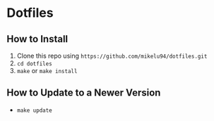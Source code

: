 # Dotfiles

## How to Install
1. Clone this repo using `https://github.com/mikelu94/dotfiles.git`
2. `cd dotfiles`
3. `make` or `make install`

## How to Update to a Newer Version
* `make update`
